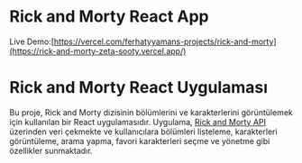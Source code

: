  
 # Rick and Morty React App 
 Live Demo:[https://vercel.com/ferhatyyamans-projects/rick-and-morty](https://rick-and-morty-zeta-sooty.vercel.app/)


 # Rick and Morty React Uygulaması

Bu proje, Rick and Morty dizisinin bölümlerini ve karakterlerini görüntülemek için kullanılan bir React uygulamasıdır.
Uygulama, [Rick and Morty API](https://rickandmortyapi.com/) üzerinden veri çekmekte ve kullanıcılara bölümleri listeleme, karakterleri görüntüleme, arama yapma, favori karakterleri seçme ve yönetme gibi özellikler sunmaktadır.

 
 
